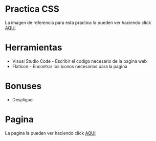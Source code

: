 # Practica CSS
La imagen de referencia para esta practica lo pueden ver haciendo click [AQUI](https://github.com/gregory10182/Practicas-Mision-FrontEnd-LaunchX/blob/main/Practica%20css/landingVacunaci%C3%B3n.png)

# Herramientas
* Visual Studio Code - Escribir el codigo necesario de la pagina web
* Flaticon - Encontrar los iconos necesarios para la pagina


# Bonuses
* Despligue

# Pagina
La pagina la pueden ver haciendo click [AQUI](http://practica-css.epizy.com/covid.html?i=1)
